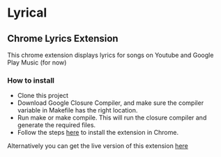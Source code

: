 # Lyrical #

## Chrome Lyrics Extension ##

This chrome extension displays lyrics for songs on Youtube and Google Play Music (for now)

### How to install ###
	
* Clone this project
* Download Google Closure Compiler, and make sure the compiler variable in Makefile has the right location.
* Run make or make compile. This will run the closure compiler and generate the required files.
* Follow the steps [here](https://developer.chrome.com/extensions/getstarted#unpacked) to install the extension in Chrome.

Alternatively you can get the live version of this extension [here](https://chrome.google.com/webstore/detail/lyrical/dkbbaocemdcnifbnpdbfklbnfoahmokg)


